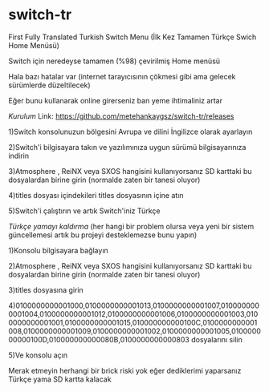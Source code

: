 # switch-tr
First Fully Translated Turkish Switch Menu (İlk Kez Tamamen Türkçe Swich Home Menüsü)




Switch için neredeyse tamamen (%98) çevirilmiş Home menüsü


Hala bazı hatalar var (internet tarayıcısının çökmesi gibi ama gelecek sürümlerde düzeltilecek)


Eğer bunu kullanarak online girerseniz ban yeme ihtimaliniz artar


*Kurulum*
Link: https://github.com/metehankaygsz/switch-tr/releases

1)Switch konsolunuzun bölgesini Avrupa ve dilini İngilizce olarak ayarlayın


2)Switch'i bilgisayara takın ve yazılımınıza uygun sürümü bilgisayarınıza indirin



3)Atmosphere , ReiNX veya SXOS hangisini kullanıyorsanız SD karttaki bu dosyalardan birine girin (normalde zaten bir tanesi oluyor)



4)titles dosyası içindekileri titles dosyasının içine atın



5)Switch'i çalıştırın ve artık Switch'iniz Türkçe




*Türkçe yamayı kaldırma* (her hangi bir problem olursa veya yeni bir sistem güncellemesi artık bu projeyi desteklemezse bunu yapın)



1)Konsolu bilgisayara bağlayın



2)Atmosphere , ReiNX veya SXOS hangisini kullanıyorsanız SD karttaki bu dosyalardan birine girin (normalde zaten bir tanesi oluyor)



3)titles dosyasına girin


4)0100000000001000,0100000000001013,0100000000001007,0100000000001004,0100000000001012,0100000000001006,0100000000001003,0100000000001001,0100000000001015,010000000000100C,0100000000001008,0100000000001009,0100000000001002,0100000000001005,010000000000100D,010000000000080B,0100000000000803 dosyalarını silin



5)Ve konsolu açın





Merak etmeyin herhangi bir brick riski yok eğer dediklerimi yaparsanız Türkçe yama SD kartta kalacak
